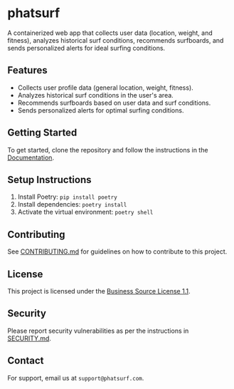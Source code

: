 # phatsurf

A containerized web app that collects user data (location, weight, and fitness), analyzes historical surf conditions, recommends surfboards, and sends personalized alerts for ideal surfing conditions.

## Features
- Collects user profile data (general location, weight, fitness).
- Analyzes historical surf conditions in the user's area.
- Recommends surfboards based on user data and surf conditions.
- Sends personalized alerts for optimal surfing conditions.

## Getting Started
To get started, clone the repository and follow the instructions in the [Documentation](docs/README.md).

## Setup Instructions
1. Install Poetry: `pip install poetry`
2. Install dependencies: `poetry install`
3. Activate the virtual environment: `poetry shell`

## Contributing
See [CONTRIBUTING.md](CONTRIBUTING.md) for guidelines on how to contribute to this project.

## License
This project is licensed under the [Business Source License 1.1](LICENSE).

## Security
Please report security vulnerabilities as per the instructions in [SECURITY.md](SECURITY.md).

## Contact
For support, email us at `support@phatsurf.com`.
